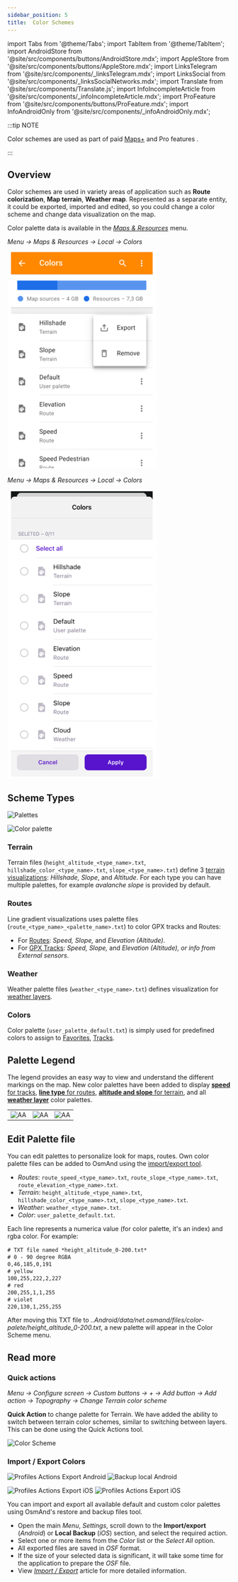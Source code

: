 ```yaml
---
sidebar_position: 5
title:  Color Schemes
---
```


import Tabs from '@theme/Tabs';
import TabItem from '@theme/TabItem';
import AndroidStore from '@site/src/components/buttons/AndroidStore.mdx';
import AppleStore from '@site/src/components/buttons/AppleStore.mdx';
import LinksTelegram from '@site/src/components/_linksTelegram.mdx';
import LinksSocial from '@site/src/components/_linksSocialNetworks.mdx';
import Translate from '@site/src/components/Translate.js';
import InfoIncompleteArticle from '@site/src/components/_infoIncompleteArticle.mdx';
import ProFeature from '@site/src/components/buttons/ProFeature.mdx';
import InfoAndroidOnly from '@site/src/components/_infoAndroidOnly.mdx';


:::tip NOTE

Сolor schemes are used as part of paid [Maps+](../purchases/index.md) and Pro <ProFeature /> features .  

:::

## Overview

Color schemes are used in variety areas of application such as **Route colorization**, **Map terrain**, **Weather map**. Represented as a separate entity, it could be exported, imported and edited, so you could change a color scheme and change data visualization on the map.

Color palette data is available in the [*Maps & Resources*](../personal/maps.md#local) menu.

<Tabs groupId="operating-systems">

<TabItem value="android" label="Android">

*Menu → Maps & Resources → Local → Colors*

![Palettes](../../../blog/2024-07-26-android-4-8/img/colors.png)

</TabItem>

<TabItem value="ios" label="iOS">

*Menu → Maps & Resources → Local → Colors*

![Color palette](../../../blog/2024-08-22-ios-4-8/img/color_palette_ios.png)

</TabItem>

</Tabs>

## Scheme Types 

<Tabs groupId="operating-systems">

<TabItem value="android" label="Android">

![Palettes](@site/blog/2024-07-26-android-4-8/img/palette.png)

</TabItem>

<TabItem value="ios" label="iOS">

![Color palette](@site/blog/2024-07-26-android-4-8/img/color_altitude.png)

</TabItem>

</Tabs>

### Terrain

Terrain files (`height_altitude_<type_name>.txt`, `hillshade_color_<type_name>.txt`, `slope_<type_name>.txt`) define 3 [terrain visualizations](../plugins/contour-lines.md#hillshade-slope-and-altitude-layers): *Hillshade, Slope*, and *Altitude*. For each type you can have multiple palettes, for example *avalanche slope* is provided by default.

### Routes

Line gradient visualizations uses palette files (`route_<type_name>_<palette_name>.txt`) to color GPX tracks and Routes:
- For [Routes](../navigation/guidance/map-during-navigation.md#color): *Speed, Slope,* and *Elevation (Altitude)*.
- For [GPX Tracks](../map/tracks/index.md#color): *Speed, Slope,* and *Elevation (Altitude), or info from External sensors*.

### Weather

Weather palette files (`weather_<type_name>.txt`) defines visualization for [weather layers](../plugins/weather.md#weather-layers).

### Colors 

Color palette (`user_palette_default.txt`) is simply used for predefined colors to assign to [Favorites](./favorites.md), [Tracks](./tracks/).


## Palette Legend 

The legend provides an easy way to view and understand the different markings on the map. New color palettes have been added to display [**speed** for tracks](../map/tracks/index.md#color), [**line type** for routes](../navigation/guidance/map-during-navigation.md#color), [**altitude and slope** for terrain](../plugins/contour-lines.md#color-scheme), and all [**weather layer**](../plugins/weather.md#weather-layers) color palettes.

<table class="image">
    <tr>
        <td><img src={require('@site/blog/2024-07-26-android-4-8/img/legend.png').default} alt="AA"/></td>
        <td><img src={require('@site/blog/2024-07-26-android-4-8/img/legend_1.png').default} alt="AA"/></td>
        <td><img src={require('@site/blog/2024-07-26-android-4-8/img/legend_2.png').default} alt="AA"/></td>
    </tr>
</table>  



## Edit Palette file

You can edit palettes to personalize look for maps, routes. Own color palette files can be added to OsmAnd using the [import/export tool](./import-export.md).

- *Routes*: `route_speed_<type_name>.txt`, `route_slope_<type_name>.txt`, `route_elevation_<type_name>.txt`.
- *Terrain*: `height_altitude_<type_name>.txt`, `hillshade_color_<type_name>.txt`, `slope_<type_name>.txt`.
- *Weather*: `weather_<type_name>.txt`.
- *Color*: `user_palette_default.txt`.

Each line represents a numerica value (for color palette, it's an index) and rgba color. For example:

```
# TXT file named *height_altitude_0-200.txt*
# 0 - 90 degree RGBA
0,46,185,0,191
# yellow 
100,255,222,2,227
# red
200,255,1,1,255
# violet
220,130,1,255,255

```
After moving this TXT file to *..Android/data/net.osmand/files/color-palete/height_altitude_0-200.txt*, a new palette will appear in the Color Scheme menu.

## Read more

### Quick actions 

_Menu → Configure screen → Custom buttons → + → Add button → Add action → Topography → Change Terrain color scheme_

**Quick Action** to change palette for Terrain. We have added the ability to switch between terrain color schemes, similar to switching between layers. This can be done using the Quick Actions tool.  

![Color Scheme](@site/blog/2024-07-26-android-4-8/img/color_scheme.png)

### Import / Export Colors

<Tabs groupId="operating-systems">

<TabItem value="android" label="Android">

*<Translate android="true" ids="shared_string_menu,shared_string_settings,import_export,export_to_file"/>*  

![Profiles Actions Export Android](@site/static/img/personal/profiles/profile_actions_export_1_andr.png)   ![Backup local Android](@site/static/img/personal/profiles/profile_actions_export_3_andr.png)   

</TabItem>

<TabItem value="ios" label="iOS"> 

*<Translate ios="true" ids="shared_string_menu,shared_string_settings,local_backup,backup_into_file"/>*     

![Profiles Actions Export iOS](@site/static/img/personal/profiles/profile_actions_export_1_ios.png)    ![Profiles Actions Export iOS](@site/static/img/personal/profiles/profile_actions_export_3_ios.png)    

</TabItem>

</Tabs> 

You can import and export all available default and custom color palettes using OsmAnd's restore and backup files tool.

- Open the main *Menu*, *Settings*, scroll down to the **Import/export** (*Android*) or **Local Backup** (*iOS*) section, and select the required action.
- Select one or more items from the *Color* list or the *Select All* option.
- All exported files are saved in *OSF* format.
- If the size of your selected data is significant, it will take some time for the application to prepare the *OSF* file.
- View [*Import / Export*](../personal/import-export.md) article for more detailed information.

